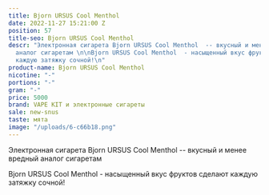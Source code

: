 ```yaml
---
title: Bjorn URSUS Cool Menthol
date: 2022-11-27 15:21:00 Z
position: 57
title-seo: Bjorn URSUS Cool Menthol
descr: "Электронная сигарета Bjorn URSUS Cool Menthol  -- вкусный и менее вредный
  аналог сигаретам \n\nBjorn URSUS Cool Menthol  - насыщенный вкус фруктов сделают
  каждую затяжку сочной!\n"
product-name: Bjorn URSUS Cool Menthol
nicotine: "-"
portions: "-"
gram: "-"
price: 5000
brand: VAPE KIT и электронные сигареты
sale: new-snus
taste: мята
image: "/uploads/6-c66b18.png"
---
```


Электронная сигарета Bjorn URSUS Cool Menthol  -- вкусный и менее вредный аналог сигаретам 

Bjorn URSUS Cool Menthol  - насыщенный вкус фруктов сделают каждую затяжку сочной!
